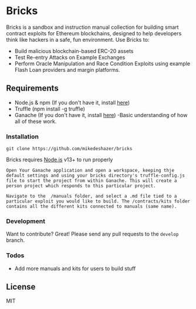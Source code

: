 # Bricks

Bricks is a sandbox and instruction manual collection for building smart contract exploits for Ethereum blockchains, designed to help developers think like hackers in a safe, fun environment.
Use Bricks to:
  - Build malicious blockchain-based ERC-20 assets
  - Test Re-entry Attacks on Example Exchanges
  - Perform Oracle Manipulation and Race Condition Exploits using example Flash Loan providers and margin platforms.

## Requirements

 - Node.js & npm (If you don't have it, install [here](https://nodejs.org/en/))
 - Truffle (npm install -g truffle)
 - Ganache (If you don't have it, install [here](https://www.trufflesuite.com/ganache))
-Basic understanding of how all of these work.

### Installation

```git clone https://github.com/mikedeshazer/bricks```

Bricks requires [Node.js](https://nodejs.org/) v13+ to run properly

    Open Your Ganache application and open a workspace, keeping thje default settings and using your bricks directory's truffle-config.js file to start the project from within Ganache. This will create a person project which responds to this particular project.

    Navigate to the  /manuals folder, and select a .md file tied to a particular exploit you would like to build. The /contracts/kits folder contains all the different kits connected to manuals (same name).


### Development

Want to contribute? Great! Please send any pull requests to the `develop` branch.



### Todos

 - Add more manuals and kits for users to build stuff

License
----

MIT
